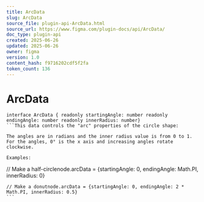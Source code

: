 ```yaml
---
title: ArcData
slug: ArcData
source_file: plugin-api-ArcData.html
source_url: https://www.figma.com/plugin-docs/api/ArcData/
doc_type: plugin-api
created: 2025-06-26
updated: 2025-06-26
owner: figma
version: 1.0
content_hash: f9716202cdf5f2fa
token_count: 136
---
```

# ArcData

```
interface ArcData { readonly startingAngle: number readonly endingAngle: number readonly innerRadius: number}
```This data controls the "arc" properties of the circle shape:

The angles are in radians and the inner radius value is from 0 to 1. For the angles, 0° is the x axis and increasing angles rotate clockwise.

Examples:

```
// Make a half-circlenode.arcData = {startingAngle: 0, endingAngle: Math.PI, innerRadius: 0}
``````
// Make a donutnode.arcData = {startingAngle: 0, endingAngle: 2 * Math.PI, innerRadius: 0.5}
```